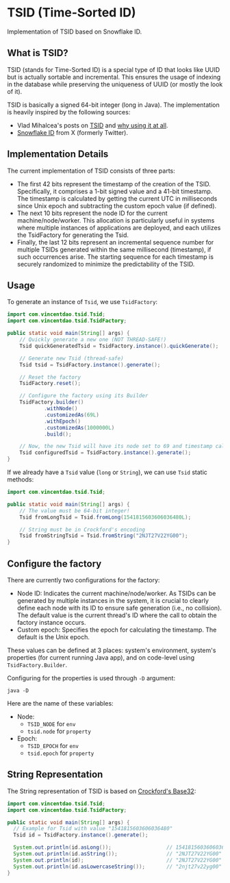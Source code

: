 # TSID (Time-Sorted ID)

Implementation of TSID based on Snowflake ID.

## What is TSID?

TSID (stands for Time-Sorted ID) is a special type of ID that looks like UUID but is actually sortable and incremental.
This ensures the usage of indexing in the database while preserving the uniqueness of UUID (or mostly the look of it).

TSID is basically a signed 64-bit integer (long in Java). The implementation is heavily inspired by the following
sources:

- Vlad Mihalcea's posts on [TSID](https://vladmihalcea.com/tsid-identifier-jpa-hibernate/)
  and [why using it at all](https://vladmihalcea.com/uuid-database-primary-key).
- [Snowflake ID](https://en.wikipedia.org/wiki/Snowflake_ID) from X (formerly Twitter).

## Implementation Details

The current implementation of TSID consists of three parts:

- The first 42 bits represent the timestamp of the creation of the TSID. Specifically, it comprises a 1-bit signed value
  and a 41-bit timestamp. The timestamp is calculated by getting the current UTC in milliseconds since Unix epoch and
  subtracting the custom epoch value (if defined).
- The next 10 bits represent the node ID for the current machine/node/worker. This allocation is particularly useful in
  systems where multiple instances of applications are deployed, and each utilizes the TsidFactory for generating the
  Tsid.
- Finally, the last 12 bits represent an incremental sequence number for multiple TSIDs generated within the same
  millisecond (timestamp), if such occurrences arise. The starting sequence for each timestamp is securely randomized to
  minimize the predictability of the TSID.

## Usage

To generate an instance of `Tsid`, we use `TsidFactory`:

```java
import com.vincentdao.tsid.Tsid;
import com.vincentdao.tsid.TsidFactory;

public static void main(String[] args) {
    // Quickly generate a new one (NOT THREAD-SAFE!)
    Tsid quickGeneratedTsid = TsidFactory.instance().quickGenerate();

    // Generate new Tsid (thread-safe)
    Tsid tsid = TsidFactory.instance().generate();

    // Reset the factory
    TsidFactory.reset();

    // Configure the factory using its Builder
    TsidFactory.builder()
            .withNode()
            .customizedAs(69L)
            .withEpoch()
            .customizedAs(1000000L)
            .build();

    // Now, the new Tsid will have its node set to 69 and timestamp calculated from epoch 1000000
    Tsid configuredTsid = TsidFactory.instance().generate();
}
```

If we already have a `Tsid` value (`long` or `String`), we can use `Tsid` static methods:

```java
import com.vincentdao.tsid.Tsid;

public static void main(String[] args) {
    // The value must be 64-bit integer!
    Tsid fromLongTsid = Tsid.fromLong(1541815603606036480L);

    // String must be in Crockford's encoding
    Tsid fromStringTsid = Tsid.fromString("2NJT27V22YG00");
}
```

## Configure the factory

There are currently two configurations for the factory:

- Node ID: Indicates the current machine/node/worker. As TSIDs can be generated by multiple instances in the system, it
  is crucial to clearly define each node with its ID to ensure safe generation (i.e., no collision). The default value
  is the current thread's ID where the call to obtain the factory instance occurs.
- Custom epoch: Specifies the epoch for calculating the timestamp. The default is the Unix epoch.

These values can be defined at 3 places: system's environment, system's properties (for current running Java app), and
on code-level using `TsidFactory.Builder`.

Configuring for the properties is used through `-D` argument:

```
java -D
```

Here are the name of these variables:

- Node:
    - `TSID_NODE` for `env`
    - `tsid.node` for `property`
- Epoch:
    - `TSID_EPOCH` for `env`
    - `tsid.epoch` for `property`

## String Representation

The String representation of TSID is based on [Crockford's Base32](https://www.crockford.com/base32.html):

```java
import com.vincentdao.tsid.Tsid;
import com.vincentdao.tsid.TsidFactory;

public static void main(String[] args) {
  // Example for Tsid with value "1541815603606036480"
  Tsid id = TsidFactory.instance().generate();

  System.out.println(id.asLong());                  // 1541815603606036480
  System.out.println(id.asString());                // "2NJT27V22YG00"
  System.out.println(id);                           // "2NJT27V22YG00"
  System.out.println(id.asLowercaseString());       // "2njt27v22yg00"
}
```